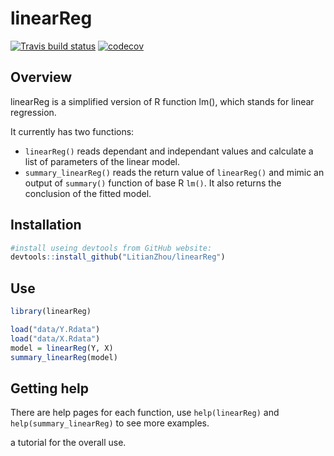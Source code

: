 # linearReg
<!-- badges: start -->
  [![Travis build status](https://travis-ci.org/LitianZhou/linearReg.svg?branch=master)](https://travis-ci.org/LitianZhou/linearReg)
  [![codecov](https://codecov.io/gh/LitianZhou/linearReg/branch/master/graph/badge.svg)](https://codecov.io/gh/LitianZhou/linearReg)
<!-- badges: end -->

## Overview

linearReg is a simplified version of R function lm(), which stands for linear regression.

It currently has two functions:
- `linearReg()` reads dependant and independant values and calculate a list of parameters of the linear model.
- `summary_linearReg()` reads the return value of `linearReg()` and mimic an output of `summary()` function of base R `lm()`. It also returns the conclusion of the fitted model.

## Installation
```r
#install useing devtools from GitHub website:
devtools::install_github("LitianZhou/linearReg")
```

## Use
```r
library(linearReg)

load("data/Y.Rdata")
load("data/X.Rdata")
model = linearReg(Y, X)
summary_linearReg(model)
```

## Getting help
There are help pages for each function, use `help(linearReg)` and `help(summary_linearReg)` to see more examples.

a tutorial for the overall use.
